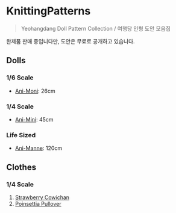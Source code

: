 # KnittingPatterns

> Yeohangdang Doll Pattern Collection / 여행당 인형 도안 모음집

완제품 판매 중입니다만, 도안은 무료로 공개하고 있습니다.
 
## Dolls

### 1/6 Scale
* [Ani-Moni](doll/Ani-Moni.md): 26cm

### 1/4 Scale
* [Ani-Mini](doll/Ani-Mini.md): 45cm

### Life Sized
* [Ani-Manne](doll/Ani-Manne.md): 120cm

## Clothes

### 1/4 Scale
1. [Strawberry Cowichan](clothes_msd/Strawberry%20Cowichan.md)
2. [Poinsettia Pullover](clothes_msd/Poinsettia%20Pullover.md)